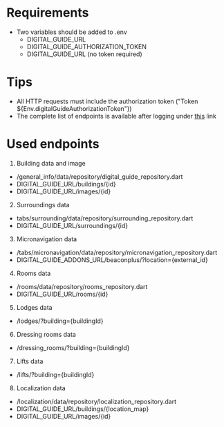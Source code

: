 # Requirements
* Two variables should be added to .env
  * DIGITAL_GUIDE_URL
  * DIGITAL_GUIDE_AUTHORIZATION_TOKEN
  * DIGITAL_GUIDE_URL   (no token required)

# Tips
* All HTTP requests must include the authorization token ("Token ${Env.digitalGuideAuthorizationToken"})
* The complete list of endpoints is available after logging under [this](https://przewodnik.pwr.edu.pl/swagger/) link

# Used endpoints
1) Building data and image
  * /general_info/data/repository/digital_guide_repository.dart
  * DIGITAL_GUIDE_URL/buildings/{id}
  * DIGITAL_GUIDE_URL/images/{id}
2) Surroundings data
  * tabs/surrounding/data/repository/surrounding_repository.dart
  * DIGITAL_GUIDE_URL/surroundings/{id}

3) Micronavigation data
  * /tabs/micronavigation/data/repository/micronavigation_repository.dart
  * DIGITAL_GUIDE_ADDONS_URL/beaconplus/?location={external_id}

4) Rooms data
  * /rooms/data/repository/rooms_repository.dart
  * DIGITAL_GUIDE_URL/rooms/{id}

5) Lodges data
  * /lodges/?building={buildingId}

6) Dressing rooms data
  * /dressing_rooms/?building={buildingId}

7) Lifts data
* /lifts/?building={buildingId}

8) Localization data
  * /localization/data/repository/localization_repository.dart
  * DIGITAL_GUIDE_URL/buildings/{location_map}
  * DIGITAL_GUIDE_URL/images/{id}
